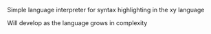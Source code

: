 Simple language interpreter for syntax highlighting in the xy language

Will develop as the language grows in complexity